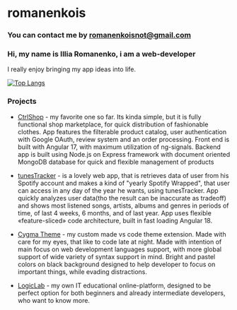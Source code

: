 # romanenkois

### You can contact me by [romanenkoisnot@gmail.com](mailto:romanenkoisnot@gmail.com)

### Hi, my name is Illia Romanenko, i am a web-developer

I really enjoy bringing my app ideas into life. 

[![Top Langs](https://github-readme-stats.vercel.app/api/top-langs/?username=romanenkois&layout=donut&theme=dark)](https://github.com/anuraghazra/github-readme-stats)

### Projects

- [CtrlShop](https://ctrl-shop.vercel.app/home) - my favorite one so far. Its kinda simple, but it is fully functional shop marketplace, for quick distribution of fashionable clothes. App features the filterable product catalog, user authentication with Google OAuth, review system and an order processing. Front end is built with Angular 17, with maximum utilization of ng-signals. Backend app is built using Node.js on Express framework with document oriented MongoDB database for quick and flexible management of products

- [tunesTracker](https://tunes-tracker-client.vercel.app/) - is a lovely web app, that is retrieves data of user from his Spotify account and makes a kind of "yearly Spotify Wrapped", that user can access in any day of the year he wants, using tunesTracker. App quickly analyzes user data(tho the result can be inaccurate as tradeoff) and shows most listened songs, artists, albums and genres in periods of time, of last 4 weeks, 6 months, and of last year. App uses flexible «feature-sliced» code architecture, built in fast loading Angular 18. 

- [Cygma Theme](https://marketplace.visualstudio.com/items?itemName=romanenko.cygma-theme) - my custom made vs code theme extension. Made with care for my eyes, that like to code late at night. Made with intention of main focus on web development languages support, with more global support of wide variety of syntax support in mind. Bright and pastel colors on black background designed to help developer to focus on important things, while evading distractions. 

- [LogicLab](https://logic-lab-two.vercel.app/) - my own IT educational online-platform, designed to be perfect option for both beginners and already intermediate developers, who want to know more.
